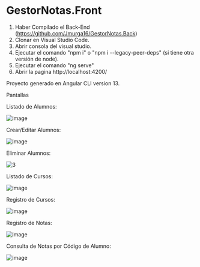 # GestorNotas.Front

1. Haber Compilado el Back-End (https://github.com/Jmurga16/GestorNotas.Back)
2. Clonar en Visual Studio Code.
3. Abrir consola del visual studio.
4. Ejecutar el comando "npm i" o "npm i --legacy-peer-deps" (si tiene otra versión de node).
5. Ejecutar el comando "ng serve"
6. Abrir la pagina http://localhost:4200/

Proyecto generado en Angular CLI version 13.

Pantallas

Listado de Alumnos:

![image](https://user-images.githubusercontent.com/58633633/195202470-f0c9c979-e05b-4cdf-99ae-ca9af0864530.png)


Crear/Editar Alumnos:

![image](https://user-images.githubusercontent.com/58633633/195202325-202f6da5-33ce-48f7-acbc-ee717a94ede7.png)

Eliminar Alumnos:

![3](https://user-images.githubusercontent.com/58633633/195157311-e841ef84-9a40-48a5-81b5-77d46fbb7161.png)

Listado de Cursos:

![image](https://user-images.githubusercontent.com/58633633/195202526-158d3d85-d53f-4fac-84c4-36c4fb670b72.png)

Registro de Cursos:

![image](https://user-images.githubusercontent.com/58633633/195202377-979ded35-1bfa-4e9b-8a6e-a172f505ff89.png)

Registro de Notas:

![image](https://user-images.githubusercontent.com/58633633/195202234-d366d144-513b-4cb1-bd4d-a6a0d9182f07.png)

Consulta de Notas por Código de Alumno:

![image](https://user-images.githubusercontent.com/58633633/195202632-0530926d-f1b9-410f-97cc-653728ecd725.png)

